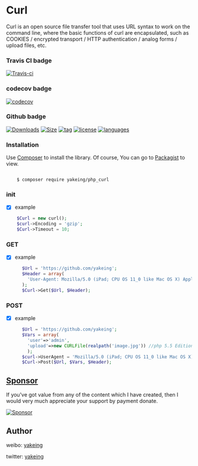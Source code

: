 # Curl

Curl is an open source file transfer tool that uses URL syntax to work on the command line, where the basic functions of curl are encapsulated, such as COOKIES / encrypted transport / HTTP authentication / analog forms / upload files, etc.

### Travis CI badge

[![Travis-ci](https://api.travis-ci.com/yakeing/php_curl.svg?branch=master)](https://travis-ci.com/yakeing/php_curl)

### codecov badge

[![codecov](https://codecov.io/gh/yakeing/php_curl/branch/master/graph/badge.svg)](https://codecov.io/gh/yakeing/php_curl)

### Github badge

[![Downloads](https://badging.now.sh/github/downloads/yakeing/php_curl?logo=github)](../../)
[![Size](https://badging.now.sh/github/size/yakeing/php_curl?logo=github)](src)
[![tag](https://badging.now.sh/github/tag/yakeing/php_curl?logo=github)](../../releases)
[![license](https://badging.now.sh/github/license/yakeing/php_curl?logo=github)](LICENSE)
[![languages](https://badging.now.sh/github/language/yakeing/php_curl?logo=github)](../../search?l=php)

### Installation

Use [Composer](https://getcomposer.org) to install the library.
Of course, You can go to [Packagist](https://packagist.org/packages/yakeing/php_curl) to view.

```

    $ composer require yakeing/php_curl

```

### init

- [x] example
```php
    $Curl = new curl();
    $curl->Encoding = 'gzip';
    $Curl->Timeout = 10;
```

### GET

- [x] example
```php
      $Url = 'https://github.com/yakeing';
      $Header = array(
        'User-Agent: Mozilla/5.0 (iPad; CPU OS 11_0 like Mac OS X) AppleWebKit/604.1.28'
      );
      $Curl->Get($Url, $Header);
```

### POST

- [x] example
```php
      $Url = 'https://github.com/yakeing';
      $Vars = array(
        'user'=>'admin',
        'upload'=>new CURLFile(realpath('image.jpg')) //php 5.5 Edition
        );
      $curl->UserAgent = 'Mozilla/5.0 (iPad; CPU OS 11_0 like Mac OS X) AppleWebKit/604.1.28';
      $Curl->Post($Url, $Vars, $Header);
```

[Sponsor](https://github.com/yakeing/Documentation/blob/master/Sponsor/README.md)
---

If you've got value from any of the content which I have created, then I would very much appreciate your support by payment donate.

[![Sponsor](https://badging.now.sh/static/label/Sponsor/EA4AAA?logo=heart)](https://github.com/yakeing/Documentation/blob/master/Sponsor/README.md)

Author
---

weibo: [yakeing](https://weibo.com/yakeing)

twitter: [yakeing](https://twitter.com/yakeing)
